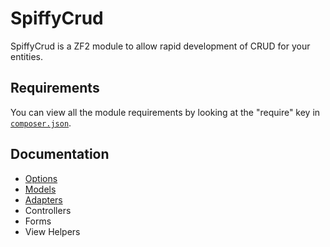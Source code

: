 # SpiffyCrud

SpiffyCrud is a ZF2 module to allow rapid development of CRUD for your entities.

## Requirements

You can view all the module requirements by looking at the "require" key in 
[`composer.json`](https://github.com/spiffyjr/spiffy-crud/blob/master/composer.json).

## Documentation

* [Options](https://github.com/spiffyjr/spiffy-crud/blob/master/doc/options.md)
* [Models](https://github.com/spiffyjr/spiffy-crud/blob/master/doc/models.md)
* [Adapters](https://github.com/spiffyjr/spiffy-crud/blob/master/doc/adapters.md)
* Controllers
* Forms
* View Helpers
